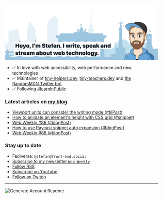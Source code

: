 <img alt="Heyo, I'm Stefan. I write and speak about web technology." src="https://raw.githubusercontent.com/stefanjudis/stefanjudis/main/screenshot.png">

- ✅ In love with web accessibility, web performance and new technologies
- ✅ Maintainer of [tiny-helpers.dev](https://tiny-helpers.dev), [tiny-teachers.dev](https://tiny-teachers.dev/) and [the RandomMDN Twitter bot](https://twitter.com/randomMDN)
- ✅ Following [#learnInPublic](https://www.stefanjudis.com/today-i-learned/)
### Latest articles on [my blog](https://www.stefanjudis.com)

<!-- BLOG-POST-LIST:START -->
- [Viewport units can consider the writing mode &lpar;#tilPost&rpar;](https://www.stefanjudis.com/today-i-learned/viewport-units-can-consider-the-writing-mode/)
- [How to animate an element&#39;s height with CSS grid &lpar;#snippet&rpar;](https://www.stefanjudis.com/snippets/how-to-animate-height-with-css-grid/)
- [Web Weekly #89 &lpar;#blogPost&rpar;](https://www.stefanjudis.com/blog/web-weekly-89/)
- [How to use Raycast snippet auto expansion &lpar;#blogPost&rpar;](https://www.stefanjudis.com/blog/how-to-use-raycast-snippet-auto-expansion/)
- [Web Weekly #88 &lpar;#blogPost&rpar;](https://www.stefanjudis.com/blog/web-weekly-88/)
<!-- BLOG-POST-LIST:END -->

### Stay up to date

- Fediverse: `@stefan@front-end.social`
- [Subscribe to my newsletter `Web Weekly`](https://webweekly.email/)
- [Follow RSS](https://www.stefanjudis.com/feeds/)
- [Subscribe on YouTube](https://youtube.com/c/stefanjudis)
- [Follow on Twitch](https://www.twitch.tv/stefanjudis)

---

![Generate Account Readme](https://github.com/stefanjudis/stefanjudis/workflows/Generate%20Account%20Readme/badge.svg)
